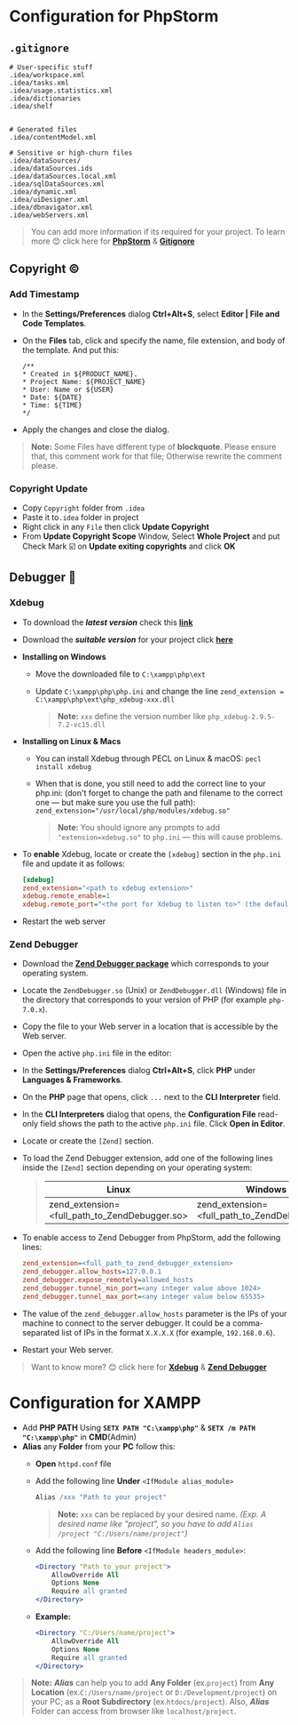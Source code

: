 # Configuration for PhpStorm

## ````.gitignore````

````gitignore
# User-specific stuff
.idea/workspace.xml
.idea/tasks.xml
.idea/usage.statistics.xml
.idea/dictionaries
.idea/shelf


# Generated files
.idea/contentModel.xml

# Sensitive or high-churn files
.idea/dataSources/
.idea/dataSources.ids
.idea/dataSources.local.xml
.idea/sqlDataSources.xml
.idea/dynamic.xml
.idea/uiDesigner.xml
.idea/dbnavigator.xml
.idea/webServers.xml
````
> You can add more information if its required for your project. To learn more :blush: click  here for **[PhpStorm](https://intellij-support.jetbrains.com/hc/en-us/articles/206544839)** & **[Gitignore](https://github.com/github/gitignore)**

## Copyright ©
 
### Add Timestamp
* In the **Settings/Preferences** dialog **Ctrl+Alt+S**, select **Editor | File and Code Templates**.

* On the **Files** tab, click  and specify the name, file extension, and body of the template. And put this:

    ````
    /** 
    * Created in ${PRODUCT_NAME}.
    * Project Name: ${PROJECT_NAME}
    * User: Name or ${USER}
    * Date: ${DATE}
    * Time: ${TIME}
    */
    ````
* Apply the changes and close the dialog.

> **Note:** Some Files have different type of **blockquote**. Please ensure that, this comment work for that file; Otherwise rewrite the comment please.

### Copyright Update

* Copy ````Copyright```` folder from ````.idea````
* Paste it to````.idea```` folder in project
* Right click in any ````File```` then click **Update Copyright**
* From **Update Copyright Scope** Window, Select **Whole Project** and put Check Mark :ballot_box_with_check: on **Update exiting copyrights** and click **OK**

## Debugger 🐞

### Xdebug

* To download the ***latest version*** check this **[link](https://xdebug.org/docs/install)**
* Download the ***suitable version*** for your project click **[here](https://xdebug.org/wizard)**
* **Installing on Windows**
    * Move the downloaded file to ````C:\xampp\php\ext````
    * Update ````C:\xampp\php\php.ini```` and change the line
````zend_extension = C:\xampp\php\ext\php_xdebug-xxx.dll````

        > **Note:** ````xxx```` define the version number like ````php_xdebug-2.9.5-7.2-vc15.dll````

* **Installing on Linux & Macs**
    * You can install Xdebug through PECL on Linux & macOS: ````pecl install xdebug````
    * When that is done, you still need to add the correct line to your php.ini: (don't forget to change the path and filename to the correct one — but make sure you use the full path): ````zend_extension="/usr/local/php/modules/xdebug.so"````
    
        > **Note:** You should ignore any prompts to add ````"extension=xdebug.so"```` to ````php.ini```` — this will cause problems.
* To **enable** Xdebug, locate or create the ````[xdebug]```` section in the ````php.ini```` file and update it as follows:

    ````ini
    [xdebug]
    zend_extension="<path to xdebug extension>"
    xdebug.remote_enable=1
    xdebug.remote_port="<the port for Xdebug to listen to>" (the default port is 9000)
    ````

* Restart the web server

### Zend Debugger

* Download the **[Zend Debugger package](https://www.zend.com/downloads/zend-studio-web-debugger)** which corresponds to your operating system.
* Locate the ````ZendDebugger.so```` (Unix) or ````ZendDebugger.dll```` (Windows) file in the directory that corresponds to your version of PHP (for example ````php-7.0.x````).
* Copy the file to your Web server in a location that is accessible by the Web server.
* Open the active ````php.ini```` file in the editor:
* In the **Settings/Preferences** dialog **Ctrl+Alt+S**, click **PHP** under **Languages & Frameworks**.
* On the **PHP** page that opens, click ````...```` next to the **CLI Interpreter** field.
* In the **CLI Interpreters** dialog that opens, the **Configuration File** read-only field shows the path to the active ````php.ini```` file. Click **Open in Editor**.
* Locate or create the ````[Zend]```` section.
* To load the Zend Debugger extension, add one of the following lines inside the ````[Zend]```` section depending on your operating system:

    >| Linux     | Windows|
    >| ----------- | ----------- |
    >| zend_extension=<full_path_to_ZendDebugger.so> | zend_extension=<full_path_to_ZendDebugger.dll> |

* To enable access to Zend Debugger from PhpStorm, add the following lines:

    ````ini
    zend_extension=<full_path_to_zend_debugger_extension>
    zend_debugger.allow_hosts=127.0.0.1
    zend_debugger.expose_remotely=allowed_hosts
    zend_debugger.tunnel_min_port=<any integer value above 1024>
    zend_debugger.tunnel_max_port=<any integer value below 65535>
    ````

* The value of the ````zend_debugger.allow_hosts```` parameter is the IPs of your machine to connect to the server debugger. It could be a comma-separated list of IPs in the format ````X.X.X.X```` (for example, ````192.168.0.6````).

* Restart your Web server.

>Want to know more? :blush: click here for **[Xdebug](https://www.jetbrains.com/help/phpstorm/2020.1/configuring-xdebug.html?utm_campaign=PS&utm_content=2020.1&utm_medium=link&utm_source=product)** & **[Zend Debugger](https://www.jetbrains.com/help/phpstorm/2020.1/configuring-zend-debugger.html?utm_campaign=PS&utm_content=2020.1&utm_medium=link&utm_source=product)**
# Configuration for XAMPP

* Add **PHP PATH** Using **````SETX PATH "C:\xampp\php"````** & **````SETX /m PATH "C:\xampp\php"````** in **CMD**(Admin)
* **Alias** any **Folder** from your **PC** follow this:
    * **Open** ````httpd.conf```` file
    * Add the following line **Under** ````<IfModule alias_module>````
        ````apache
        Alias /xxx "Path to your project"
        ````
    
        >**Note:** ````xxx```` can be replaced by your desired name. *(Exp. A desired name like "project", so you have to add ````Alias /project "C:/Users/name/project"````)*
    * Add the following line **Before** ````<IfModule headers_module>````:
    
        ````apache
        <Directory "Path to your project">
            AllowOverride All
            Options None
            Require all granted
        </Directory>
        ````
    * **Example:**
        ````apache
        <Directory "C:/Users/name/project">
            AllowOverride All
            Options None
            Require all granted
        </Directory>
        ````
> **Note:** ***Alias*** can help you to add **Any Folder** (ex.````project````) from **Any Location** (ex.````C:/Users/name/project```` or ````D:/Development/project````) on your PC; as a **Root Subdirectory** (ex.````htdocs/project````). Also, ***Alias*** Folder can access from browser like ````localhost/project````.